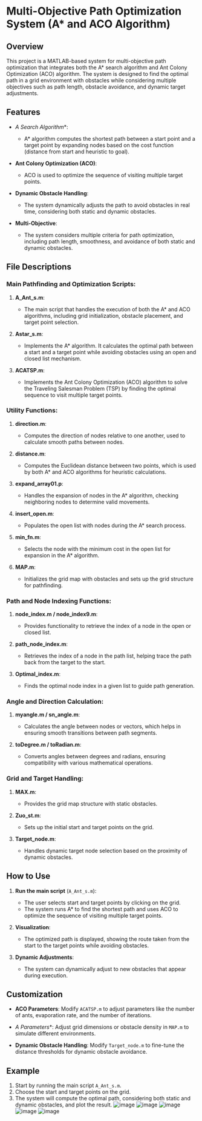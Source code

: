 # Multi-Objective Path Optimization System (A* and ACO Algorithm)

## Overview

This project is a MATLAB-based system for multi-objective path optimization that integrates both the A* search algorithm and Ant Colony Optimization (ACO) algorithm. The system is designed to find the optimal path in a grid environment with obstacles while considering multiple objectives such as path length, obstacle avoidance, and dynamic target adjustments.

## Features

- **A* Search Algorithm**:
  - A* algorithm computes the shortest path between a start point and a target point by expanding nodes based on the cost function (distance from start and heuristic to goal).
  
- **Ant Colony Optimization (ACO)**:
  - ACO is used to optimize the sequence of visiting multiple target points.
  
- **Dynamic Obstacle Handling**:
  - The system dynamically adjusts the path to avoid obstacles in real time, considering both static and dynamic obstacles.

- **Multi-Objective**:
  - The system considers multiple criteria for path optimization, including path length, smoothness, and avoidance of both static and dynamic obstacles.

## File Descriptions

### Main Pathfinding and Optimization Scripts:

1. **A_Ant_s.m**:
   - The main script that handles the execution of both the A* and ACO algorithms, including grid initialization, obstacle placement, and target point selection.

2. **Astar_s.m**:
   - Implements the A* algorithm. It calculates the optimal path between a start and a target point while avoiding obstacles using an open and closed list mechanism.

3. **ACATSP.m**:
   - Implements the Ant Colony Optimization (ACO) algorithm to solve the Traveling Salesman Problem (TSP) by finding the optimal sequence to visit multiple target points.

### Utility Functions:

1. **direction.m**:
   - Computes the direction of nodes relative to one another, used to calculate smooth paths between nodes.

2. **distance.m**:
   - Computes the Euclidean distance between two points, which is used by both A* and ACO algorithms for heuristic calculations.

3. **expand_array01.p**:
   - Handles the expansion of nodes in the A* algorithm, checking neighboring nodes to determine valid movements.

4. **insert_open.m**:
   - Populates the open list with nodes during the A* search process.

5. **min_fn.m**:
   - Selects the node with the minimum cost in the open list for expansion in the A* algorithm.

6. **MAP.m**:
   - Initializes the grid map with obstacles and sets up the grid structure for pathfinding.

### Path and Node Indexing Functions:

1. **node_index.m / node_index9.m**:
   - Provides functionality to retrieve the index of a node in the open or closed list.

2. **path_node_index.m**:
   - Retrieves the index of a node in the path list, helping trace the path back from the target to the start.

3. **Optimal_index.m**:
   - Finds the optimal node index in a given list to guide path generation.

### Angle and Direction Calculation:

1. **myangle.m / sn_angle.m**:
   - Calculates the angle between nodes or vectors, which helps in ensuring smooth transitions between path segments.

2. **toDegree.m / toRadian.m**:
   - Converts angles between degrees and radians, ensuring compatibility with various mathematical operations.

### Grid and Target Handling:

1. **MAX.m**:
   - Provides the grid map structure with static obstacles.

2. **Zuo_st.m**:
   - Sets up the initial start and target points on the grid.

3. **Target_node.m**:
   - Handles dynamic target node selection based on the proximity of dynamic obstacles.

## How to Use

1. **Run the main script** (`A_Ant_s.m`):
   - The user selects start and target points by clicking on the grid.
   - The system runs A* to find the shortest path and uses ACO to optimize the sequence of visiting multiple target points.

2. **Visualization**:
   - The optimized path is displayed, showing the route taken from the start to the target points while avoiding obstacles.

3. **Dynamic Adjustments**:
   - The system can dynamically adjust to new obstacles that appear during execution.

## Customization

- **ACO Parameters**: Modify `ACATSP.m` to adjust parameters like the number of ants, evaporation rate, and the number of iterations.
  
- **A* Parameters**: Adjust grid dimensions or obstacle density in `MAP.m` to simulate different environments.
  
- **Dynamic Obstacle Handling**: Modify `Target_node.m` to fine-tune the distance thresholds for dynamic obstacle avoidance.

## Example

1. Start by running the main script `A_Ant_s.m`.
2. Choose the start and target points on the grid.
3. The system will compute the optimal path, considering both static and dynamic obstacles, and plot the result.
![image](https://github.com/user-attachments/assets/8f00b0bd-445f-45d8-8ad6-5b8006d5dec1)
![image](https://github.com/user-attachments/assets/41024c32-328a-44fa-a8f1-bf4135cea0ba)
![image](https://github.com/user-attachments/assets/10594c0d-7ae5-4242-be81-76adcc1c2736)
![image](https://github.com/user-attachments/assets/69062352-8dea-44ee-b532-0d0286e8c566)
![image](https://github.com/user-attachments/assets/8cd994ad-62c9-4c32-b645-621c5b112f48)
